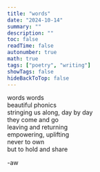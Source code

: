 ```yaml
---
title: "words"
date: "2024-10-14"
summary: ""
description: ""
toc: false
readTime: false
autonumber: true
math: true
tags: ["poetry", "writing"]
showTags: false
hideBackToTop: false
---
```


words words  
beautiful phonics    
stringing us along, day by day  
they come and go  
leaving and returning  
empowering, uplifting  
never to own  
but to hold and share  
  
-aw